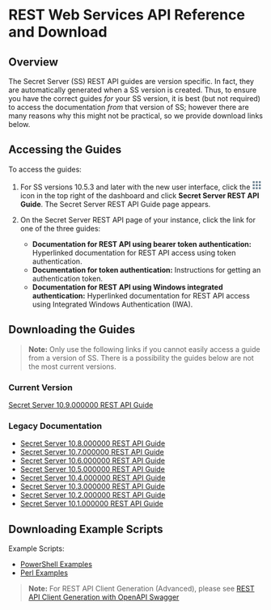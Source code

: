 [title]: # (REST Web Services API Reference and Download)
[tags]: # (API,Scripting,Download)
[priority]: # (1000)

# REST Web Services API Reference and Download

## Overview

The Secret Server (SS) REST API guides are version specific. In fact, they are automatically generated when a SS version is created. Thus, to ensure you have the correct guides *for* your SS version, it is best (but not required) to access the documentation *from* that version of SS; however there are many reasons why this might not be practical, so we provide download links below.

## Accessing the Guides

To access the guides:

1. For SS versions 10.5.3 and later with the new user interface, click the ![image-20200603115047589](images/image-20200603115047589.png) icon in the top right of the dashboard and click **Secret Server REST API Guide**. The Secret Server REST API Guide page appears.

1. On the Secret Server REST API page of your instance, click the link for one of the three guides:

   - **Documentation for REST API using bearer token authentication:** Hyperlinked documentation for REST API access using token authentication.
   - **Documentation for token authentication:** Instructions for getting an authentication token.
   - **Documentation for REST API using Windows integrated authentication:** Hyperlinked documentation for REST API access using Integrated Windows Authentication (IWA).

## Downloading the Guides

> **Note:** Only use the following links if you cannot easily access a guide from a version of SS. There is a possibility the guides below are not the most current versions.

### Current Version

[Secret Server 10.9.000000 REST API Guide](https://updates.thycotic.net/secretserver/restapiguide/10.9.33/index.html)

### Legacy Documentation

- [Secret Server 10.8.000000 REST API Guide](https://updates.thycotic.net/secretserver/restapiguide/10.8/index.html)
- [Secret Server 10.7.000000 REST API Guide](https://updates.thycotic.net/secretserver/restapiguide/10.7/index.html)
- [Secret Server 10.6.000000 REST API Guide](https://updates.thycotic.net/secretserver/restapiguide/10.6/index.html)
- [Secret Server 10.5.000000 REST API Guide](https://updates.thycotic.net/secretserver/restapiguide/10.5/index.html)
- [Secret Server 10.4.000000 REST API Guide](https://updates.thycotic.net/secretserver/restapiguide/10.4/index.html)
- [Secret Server 10.3.000000 REST API Guide](https://updates.thycotic.net/secretserver/restapiguide/10.3/index.html)
- [Secret Server 10.2.000000 REST API Guide](https://updates.thycotic.net/secretserver/restapiguide/10.2/index.html)
- [Secret Server 10.1.000000 REST API Guide](https://updates.thycotic.net/secretserver/restapiguide/10.1/index.html)

## Downloading Example Scripts

 Example Scripts:

- [PowerShell Examples](../../api-scripting/rest-api-powershell-examples/index.md)
- [Perl Examples](../../api-scripting/soap-perl-example-code/index.md)

> **Note:** For REST API Client Generation (Advanced), please see [REST API Client Generation with OpenAPI Swagger](../../api-scripting/rest-api-client-generation/index.md)
